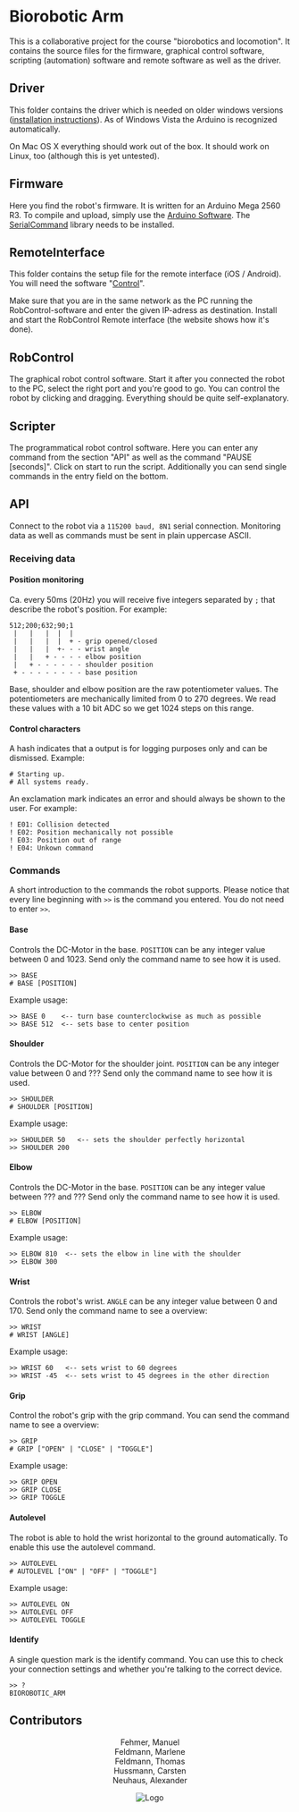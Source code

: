 # Biorobotic Arm
This is a collaborative project for the course "biorobotics and locomotion".
It contains the source files for the firmware, graphical control software, scripting (automation) software and remote software as well as the driver.


## Driver
This folder contains the driver which is needed on older windows versions ([installation instructions](http://arduino.cc/en/Guide/windows#toc4)). As of Windows Vista the Arduino is recognized automatically.

On Mac OS X everything should work out of the box. It should work on Linux, too (although this is yet untested).


## Firmware
Here you find the robot's firmware. It is written for an Arduino Mega 2560 R3.
To compile and upload, simply use the [Arduino Software](http://arduino.cc/en/Main/Software).
The [SerialCommand](https://github.com/kroimon/Arduino-SerialCommand) library needs to be installed.


## RemoteInterface
This folder contains the setup file for the remote interface (iOS / Android).
You will need the software "[Control](http://charlie-roberts.com/Control/)".

Make sure that you are in the same network as the PC running the RobControl-software and enter the given IP-adress as destination. Install and start the RobControl Remote interface (the website shows how it's done).

## RobControl
The graphical robot control software. Start it after you connected the robot to the PC, select the right port and you're good to go. You can control the robot by clicking and dragging. Everything should be quite self-explanatory.


## Scripter
The programmatical robot control software. Here you can enter any command from the section "API" as well as the command "PAUSE [seconds]". Click on start to run the script. Additionally you can send single commands in the entry field on the bottom.


## API
Connect to the robot via a ```115200 baud, 8N1``` serial connection. Monitoring data as well as commands must be sent in plain uppercase ASCII.

### Receiving data

#### Position monitoring
Ca. every 50ms (20Hz) you will receive five integers separated by ```;``` that describe the robot's position.
For example:

    512;200;632;90;1
     |   |   |  |  |
     |   |   |  |  + - grip opened/closed
     |   |   |  +- - - wrist angle
     |   |   + - - - - elbow position
     |   + - - - - - - shoulder position
     + - - - - - - - - base position

Base, shoulder and elbow position are the raw potentiometer values. The potentiometers are mechanically limited from 0 to 270 degrees. We read these values with a 10 bit ADC so we get 1024 steps on this range.

#### Control characters
A hash indicates that a output is for logging purposes only and can be dismissed. Example:

    # Starting up.
    # All systems ready.

An exclamation mark indicates an error and should always be shown to the user. For example:

    ! E01: Collision detected
    ! E02: Position mechanically not possible
    ! E03: Position out of range
    ! E04: Unkown command


### Commands
A short introduction to the commands the robot supports.
Please notice that every line beginning with ```>>``` is the command you entered. You do not need to enter ```>>```.

#### Base
Controls the DC-Motor in the base. ```POSITION``` can be any integer value between 0 and 1023.
Send only the command name to see how it is used.

    >> BASE
    # BASE [POSITION]

Example usage:

    >> BASE 0    <-- turn base counterclockwise as much as possible
    >> BASE 512  <-- sets base to center position

#### Shoulder
Controls the DC-Motor for the shoulder joint. ```POSITION``` can be any integer value between 0 and ???
Send only the command name to see how it is used.

    >> SHOULDER
    # SHOULDER [POSITION]

Example usage:

    >> SHOULDER 50   <-- sets the shoulder perfectly horizontal
    >> SHOULDER 200

#### Elbow
Controls the DC-Motor in the base. ```POSITION``` can be any integer value between ??? and ???
Send only the command name to see how it is used.

    >> ELBOW
    # ELBOW [POSITION]

Example usage:

    >> ELBOW 810  <-- sets the elbow in line with the shoulder
    >> ELBOW 300

#### Wrist
Controls the robot's wrist. ```ANGLE``` can be any integer value between 0 and 170. Send only the command name to see a overview:

    >> WRIST
    # WRIST [ANGLE]

Example usage:

    >> WRIST 60   <-- sets wrist to 60 degrees
    >> WRIST -45  <-- sets wrist to 45 degrees in the other direction

#### Grip
Control the robot's grip with the grip command. You can send the command name to see a overview:

    >> GRIP
    # GRIP ["OPEN" | "CLOSE" | "TOGGLE"]

Example usage:

    >> GRIP OPEN
    >> GRIP CLOSE
    >> GRIP TOGGLE

#### Autolevel
The robot is able to hold the wrist horizontal to the ground automatically. To enable this use the autolevel command.

    >> AUTOLEVEL
    # AUTOLEVEL ["ON" | "OFF" | "TOGGLE"]

Example usage:

    >> AUTOLEVEL ON
    >> AUTOLEVEL OFF
    >> AUTOLEVEL TOGGLE

#### Identify
A single question mark is the identify command. You can use this to check your connection settings and whether you're talking to the correct device.

    >> ?
    BIOROBOTIC_ARM


## Contributors
<p align="center">
    Fehmer, Manuel <br>
    Feldmann, Marlene <br>
    Feldmann, Thomas <br>
    Hussmann, Carsten <br>
    Neuhaus, Alexander
<p>
<p align="center">
    <img src="https://raw.github.com/tfeldmann/Biorobotic-Arm/master/Documentation/Roboterfabrik.png" alt="Logo">
</p>

